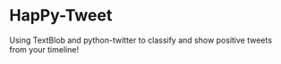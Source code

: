 # HapPy-Tweet
Using TextBlob and python-twitter to classify and show positive tweets from your timeline!
